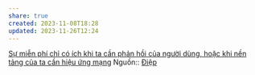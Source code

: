 ```yaml
---
share: true
created: 2023-11-08T18:28
updated: 2023-11-26T12:24
---
```

[Sự miễn phí chỉ có ích khi ta cần phản hồi của người dùng, hoặc khi nền tảng của ta cần hiệu ứng mạng](../../Ph%C3%A1t%20tri%E1%BB%83n%20s%E1%BA%A3n%20ph%E1%BA%A9m/Nghi%C3%AAn%20c%E1%BB%A9u,%20t%C3%ACm%20%C3%BD%20t%C6%B0%E1%BB%9Fng/Ng%C6%B0%E1%BB%9Di%20d%C3%B9ng/S%E1%BB%B1%20mi%E1%BB%85n%20ph%C3%AD%20ch%E1%BB%89%20c%C3%B3%20%C3%ADch%20khi%20ta%20c%E1%BA%A7n%20ph%E1%BA%A3n%20h%E1%BB%93i%20c%E1%BB%A7a%20ng%C6%B0%E1%BB%9Di%20d%C3%B9ng,%20ho%E1%BA%B7c%20khi%20n%E1%BB%81n%20t%E1%BA%A3ng%20c%E1%BB%A7a%20ta%20c%E1%BA%A7n%20hi%E1%BB%87u%20%E1%BB%A9ng%20m%E1%BA%A1ng.md)
Nguồn:: [Điệp](../../../%CE%9E%20Ngu%E1%BB%93n/%C4%90i%E1%BB%87p.md)